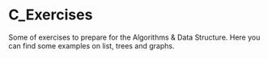 # C_Exercises
Some of exercises to prepare for the Algorithms &amp; Data Structure.
Here you can find some examples on list, trees and graphs.
